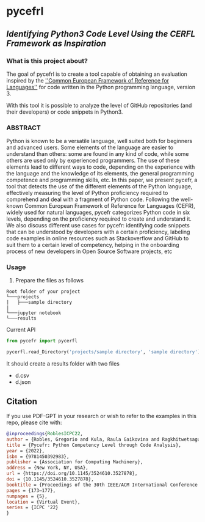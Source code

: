# **pycefrl**
## *Identifying Python3 Code Level Using the CERFL Framework as Inspiration*

### What is this project about?
The goal of pycefrl is to create a tool capable of obtaining an evaluation inspired by the [''Common European Framework of Reference for Languages''](https://en.wikipedia.org/wiki/Common_European_Framework_of_Reference_for_Languages) for code written in the Python programming language, version 3.

With this tool it is possible to analyze the level of GitHub repositories (and their developers) or code snippets in Python3.

### ABSTRACT
Python is known to be a versatile language, well suited both for beginners and advanced users. Some elements of the language are easier to understand than others: some are found in any kind of code, while some others are used only by experienced programmers. The use of these elements lead to different ways to code, depending on the experience with the language and the knowledge of its elements, the general programming competence and programming skills, etc. In this paper, we present pycefr, a tool that detects the use of the different elements of the Python language, effectively measuring the level of Python proficiency required to comprehend and deal with a fragment of Python code. Following the well-known Common European Framework of Reference for Languages (CEFR), widely used for natural languages, pycefr categorizes Python code in six levels, depending on the proficiency required to create and understand it. We also discuss different use cases for pycefr: identifying code snippets that can be understood by developers with a certain proficiency, labeling code examples in online resources such as Stackoverflow and GitHub to suit them to a certain level of competency, helping in the onboarding process of new developers in Open Source Software projects, etc

### Usage
1. Prepare the files as follows
```text
Root folder of your project
└───projects
|   ├───sample directory
|
└───jupyter notebook
└───results
```

Current API 
```python
from pycefr import pycerfl

pycerfl.read_Directory('projects/sample directory', 'sample directory')
```
It should create a results folder with two files
- d.csv
- d.json

## Citation
If you use PDF-GPT in your research or wish to refer to the examples in this repo, please cite with:

```bibtex
@inproceedings{RoblesICPC22,
author = {Robles, Gregorio and Kula, Raula Gaikovina and Ragkhitwetsagul, Chaiyong and Sakulniwat, Tattiya and Matsumoto, Kenichi and Gonzalez-Barahona, Jesus M.},
title = {Pycefr: Python Competency Level through Code Analysis},
year = {2022},
isbn = {9781450392983},
publisher = {Association for Computing Machinery},
address = {New York, NY, USA},
url = {https://doi.org/10.1145/3524610.3527878},
doi = {10.1145/3524610.3527878},
booktitle = {Proceedings of the 30th IEEE/ACM International Conference on Program Comprehension},
pages = {173–177},
numpages = {5},
location = {Virtual Event},
series = {ICPC '22}
}
